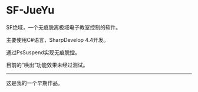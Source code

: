 # SF-JueYu
SF绝域，一个无痕脱离极域电子教室控制的软件。

主要使用C#语言，SharpDevelop 4.4开发。

通过PsSuspend实现无痕脱控。

目前的“唤出”功能效果未经过测试。


---

这是我的一个早期作品。
